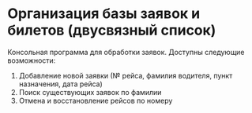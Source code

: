 # Организация базы заявок и билетов (двусвязный список)

Консольная программа для обработки заявок. Доступны следующие возможности:
1. Добавление новой заявки (№ рейса, фамилия водителя, пункт назначения, дата рейса)
2. Поиск существующих заявок по фамилии
3. Отмена и восстановление рейсов по номеру
 
